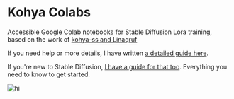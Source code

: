 # Kohya Colabs

Accessible Google Colab notebooks for Stable Diffusion Lora training, based on the work of [kohya-ss and Linaqruf](https://github.com/Linaqruf/kohya-trainer)

If you need help or more details, I have written [a detailed guide here](https://civitai.com/models/22530).

If you're new to Stable Diffusion, [I have a guide for that too](https://huggingface.co/hollowstrawberry/stable-diffusion-guide/blob/main/README.md#index). Everything you need to know to get started.

![hi](https://imagecache.civitai.com/xG1nkqKTMzGDvpLrqFT7WA/33b17b76-1223-4da2-835e-76b9529e7800/width=1919/296376)
